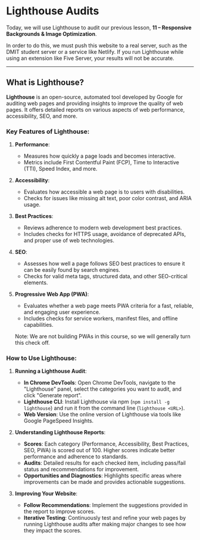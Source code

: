 # Lighthouse Audits

Today, we will use Lighthouse to audit our previous lesson, **11 – Responsive Backgrounds & Image Optimization**. 

In order to do this, we must push this website to a real server, such as the DMIT student server or a service like Netlify. If you run Lighthouse while using an extension like Five Server, your results will not be accurate.

---

## What is Lighthouse? 

**Lighthouse** is an open-source, automated tool developed by Google for auditing web pages and providing insights to improve the quality of web pages. It offers detailed reports on various aspects of web performance, accessibility, SEO, and more.


### Key Features of Lighthouse:

1. **Performance**:
   - Measures how quickly a page loads and becomes interactive.
   - Metrics include First Contentful Paint (FCP), Time to Interactive (TTI), Speed Index, and more.

2. **Accessibility**:
   - Evaluates how accessible a web page is to users with disabilities.
   - Checks for issues like missing alt text, poor color contrast, and ARIA usage.

3. **Best Practices**:
   - Reviews adherence to modern web development best practices.
   - Includes checks for HTTPS usage, avoidance of deprecated APIs, and proper use of web technologies.

4. **SEO**:
   - Assesses how well a page follows SEO best practices to ensure it can be easily found by search engines.
   - Checks for valid meta tags, structured data, and other SEO-critical elements.

5. **Progressive Web App (PWA)**:
   - Evaluates whether a web page meets PWA criteria for a fast, reliable, and engaging user experience.
   - Includes checks for service workers, manifest files, and offline capabilities.

   Note: We are not building PWAs in this course, so we will generally turn this check off.


### How to Use Lighthouse:

1. **Running a Lighthouse Audit**:
   - **In Chrome DevTools**: Open Chrome DevTools, navigate to the "Lighthouse" panel, select the categories you want to audit, and click "Generate report".
   - **Lighthouse CLI**: Install Lighthouse via npm (`npm install -g lighthouse`) and run it from the command line (`lighthouse <URL>`).
   - **Web Version**: Use the online version of Lighthouse via tools like Google PageSpeed Insights.

2. **Understanding Lighthouse Reports**:
   - **Scores**: Each category (Performance, Accessibility, Best Practices, SEO, PWA) is scored out of 100. Higher scores indicate better performance and adherence to standards.
   - **Audits**: Detailed results for each checked item, including pass/fail status and recommendations for improvement.
   - **Opportunities and Diagnostics**: Highlights specific areas where improvements can be made and provides actionable suggestions.

3. **Improving Your Website**:
   - **Follow Recommendations**: Implement the suggestions provided in the report to improve scores.
   - **Iterative Testing**: Continuously test and refine your web pages by running Lighthouse audits after making major changes to see how they impact the scores.
